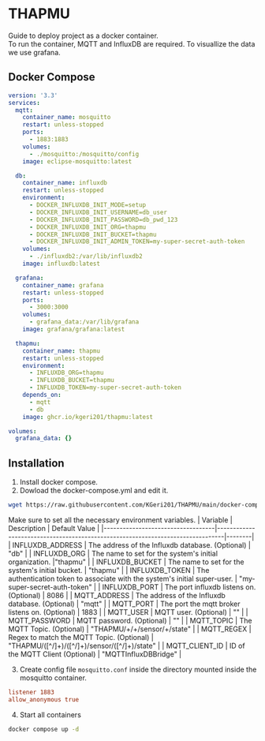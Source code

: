 # THAPMU

Guide to deploy project as a docker container.  
To run the container, MQTT and InfluxDB are required.
To visuallize the data we use grafana.

## Docker Compose
```yml
version: '3.3'
services:
  mqtt:
    container_name: mosquitto
    restart: unless-stopped
    ports:
      - 1883:1883
    volumes:
      - ./mosquitto:/mosquitto/config
    image: eclipse-mosquitto:latest

  db:
    container_name: influxdb
    restart: unless-stopped
    environment:
      - DOCKER_INFLUXDB_INIT_MODE=setup
      - DOCKER_INFLUXDB_INIT_USERNAME=db_user
      - DOCKER_INFLUXDB_INIT_PASSWORD=db_pwd_123
      - DOCKER_INFLUXDB_INIT_ORG=thapmu
      - DOCKER_INFLUXDB_INIT_BUCKET=thapmu
      - DOCKER_INFLUXDB_INIT_ADMIN_TOKEN=my-super-secret-auth-token
    volumes:
      - ./influxdb2:/var/lib/influxdb2
    image: influxdb:latest

  grafana:
    container_name: grafana
    restart: unless-stopped
    ports:
      - 3000:3000
    volumes:
      - grafana_data:/var/lib/grafana
    image: grafana/grafana:latest

  thapmu:
    container_name: thapmu
    restart: unless-stopped
    environment:
      - INFLUXDB_ORG=thapmu
      - INFLUXDB_BUCKET=thapmu
      - INFLUXDB_TOKEN=my-super-secret-auth-token
    depends_on:
      - mqtt
      - db
    image: ghcr.io/kgeri201/thapmu:latest

volumes:
  grafana_data: {}
```

## Installation
1. Install docker compose.  
2. Dowload the docker-compose.yml and edit it.
```sh
wget https://raw.githubusercontent.com/KGeri201/THAPMU/main/docker-compose.yml
```
Make sure to set all the necessary environment variables.
| Variable | Description | Default Value |
|-----------------------------------|--------------------------------------------------------------------------------|--------|
| INFLUXDB_ADDRESS | The address of the Influxdb database. (Optional) | "db" |
| INFLUXDB_ORG | The name to set for the system's initial organization. |"thapmu" |
| INFLUXDB_BUCKET | The name to set for the system's initial bucket. | "thapmu" |
| INFLUXDB_TOKEN | The authentication token to associate with the system's initial super-user. | "my-super-secret-auth-token" |
| INFLUXDB_PORT | The port influxdb listens on. (Optional) | 8086 |
| MQTT_ADDRESS | The address of the Influxdb database. (Optional) | "mqtt" |
| MQTT_PORT | The port the mqtt broker listens on. (Optional) | 1883 |
| MQTT_USER | MQTT user. (Optional) | "" |
| MQTT_PASSWORD | MQTT password. (Optional) | "" |
| MQTT_TOPIC | The MQTT Topic. (Optional) | "THAPMU/+/+/sensor/+/state" |
| MQTT_REGEX | Regex to match the MQTT Topic. (Optional) | "THAPMU/([^/]+)/([^/]+)/sensor/([^/]+)/state" |
| MQTT_CLIENT_ID | ID of the MQTT Client (Optional) | "MQTTInfluxDBBridge" |
<!--- | INFLUXDB_USER | The username to set for the system's initial super-user. (Optional) | "db_user" | --->
<!--- | INFLUXDB_PASSWORD | The password to set for the system's inital super-user. (Optional) | "db_pwd_123" | --->
<!--- | INFLUXDB_DATABASE |The name to set for the system's initial database. (Optional) | "thapmu" | --->

3. Create config file ```mosquitto.conf``` inside the directory mounted inside the mosquitto container.
```conf
listener 1883
allow_anonymous true
```

4. Start all containers
```sh
docker compose up -d
```
